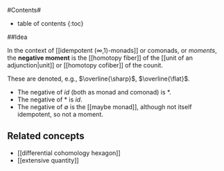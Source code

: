 #Contents#
* table of contents
{:toc}

##Idea

In the context of [[idempotent (∞,1)-monads]] or comonads, or _moments_, the **negative moment** is the [[homotopy fiber]] of the [[unit of an adjunction|unit]] or [[homotopy cofiber]] of the counit. 

These are denoted, e.g., $\overline{\sharp}$, $\overline{\flat}$.

* The negative of $id$ (both as monad and comonad) is $\ast$.
* The negative of $\ast$ is $id$.
* The negative of $\emptyset$ is the [[maybe monad]], although not itself idempotent, so not a moment.

## Related concepts

* [[differential cohomology hexagon]]
* [[extensive quantity]]